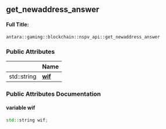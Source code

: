 

## get_newaddress_answer

#### Full Title:
```
antara::gaming::blockchain::nspv_api::get_newaddress_answer
```

















### Public Attributes

|                | Name           |
| -------------- | -------------- |
| std::string | **[wif](Classes/structantara_1_1gaming_1_1blockchain_1_1nspv__api_1_1get__newaddress__answer.md#variable-wif)**  |













### Public Attributes Documentation

#### variable wif

```cpp
std::string wif;
```



































